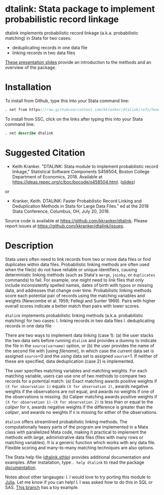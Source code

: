 # dtalink: Stata package to implement probabilistic record linkage

dtalink implements probabilistic record linkage (a.k.a. probabilistic matching) in Stata for two cases:
- deduplicating records in one data file
- linking records in two data files

[These presentation slides](https://github.com/kkranker/dtalink/raw/main/dtalink_slides.pdf)
provide an introduction to the methods and an overview of the package.


# Installation

To install from Github, type this into your Stata command line:

```stata
. net from https://raw.githubusercontent.com/kkranker/dtalink/refs/heads/main/
```

To install from SSC, click on the links after typing this into your Stata command line:

```stata
. net describe dtalink
```

# Suggested Citation

* Keith Kranker. "DTALINK: Stata module to implement probabilistic record linkage," Statistical Software Components S458504, Boston College Department of Economics, 2018.  Available at https://ideas.repec.org/c/boc/bocode/s458504.html.  ([slides](https://github.com/kkranker/dtalink/raw/main/dtalink_slides.pdf))

or

* Kranker, Keith. DTALINK: Faster Probabilistic Record Linking and Deduplication Methods in Stata for Large Data Files.”  ed at the 2018 Stata Conference, Columbus, OH, July 20, 2018.

Source code is available at https://github.com/kkranker/dtalink.
Please report issues at https://github.com/kkranker/dtalink/issues.


# Description

Stata users often need to link records from two or more data files or find duplicates within data files.
Probabilistic linking methods are often used when the file(s) do not have reliable or unique identifiers,
causing deterministic linking methods (such as Stata's `merge`, `joinby`, or `duplicates` commands) to fail.
For example, one might need to link files that only include
inconsistently spelled names, dates of birth with typos or missing data, and addresses that change over time.
Probabilistic linking methods score each potential pair of records using the matching variables and weights
(Newcombe et al. 1959; Fellegi and Sunter 1969).
Pairs with higher overall scores indicate a better match than pairs with lower scores.

`dtalink` implements probabilistic linking methods (a.k.a. probabilistic matching) for two cases:
l. linking records in two data files
l. deduplicating records in one data file

There are two ways to implement data linking (case 1):
(a) the user stacks the two data sets before running `dtalink` and provides a dummy to indicate the file in the `source(varname)` option, or
(b) the user provides the name of the second file with [using *filename*], in which case the current data set is assigned `source`=0 and the *using* data set is assigned `source`=1.
If neither of these are specified, data deduplication (case 2) is implemented.

The user specifies matching variables and matching weights.
For each matching variable, users can use one of two methods to compare two records for a potential match:
(a) Exact matching awards positive weights
if `(X for observation 1)` equals `(X for observation 2)`,
awards negative weights if the observations are not equal,
and awards no weights if one of the observations is missing.
(b) Caliper matching awards positive weights if
`(X for observation 1)-(X for observation 2)` is less than or equal to the *caliper* for `X`,
awards negative weights if the difference is greater than the *caliper*,
and awards no weights if `X` is missing for either of the observations.

`dtalink` offers streamlined probabilistic linking methods.
The computationally heavy parts of the program are implemented in a Mata class with parallelized Mata code,
making it practical to implement the methods with large, administrative data files
(files with many rows or matching variables). It is a generic function which works with any data file.
Flexible scoring and many-to-many matching techniques are also options.

The Stata help file ([dtalink.sthlp](https://github.com/kkranker/dtalink/raw/main/dtalink.sthlp)) provides additional documentation and examples. After installation, type
`. help dtalink` to read the package [documentation](https://github.com/kkranker/dtalink/raw/main/dtalink.sthlp).

Notes about other langauges:
l. I would love to try porting this module to [Julia](https://julialang.org/). Let me know if you can help!
l. I was asked how to do this in SQL or SAS. [This branch](https://github.com/kkranker/dtalink/tree/sql) has a toy example.
